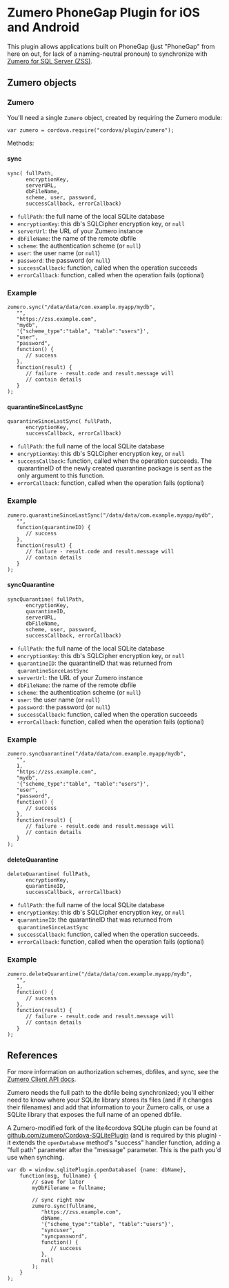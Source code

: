 # Zumero PhoneGap Plugin for iOS and Android

This plugin allows applications built on PhoneGap
(just "PhoneGap" from here on out, for lack of a naming-neutral pronoun)
to synchronize with [Zumero for SQL Server (ZSS)][zss].


## Zumero objects

### Zumero

You'll need a single `Zumero` object, created by requiring the 
Zumero module:

    var zumero = cordova.require("cordova/plugin/zumero");

Methods:

#### sync

    sync( fullPath, 
          encryptionKey, 
          serverURL, 
          dbFileName, 
          scheme, user, password, 
          successCallback, errorCallback)

- `fullPath`: the full name of the local SQLite database
- `encryptionKey`: this db's SQLCipher encryption key, or `null`
- `serverUrl`: the URL of your Zumero instance
- `dbFileName`: the name of the remote dbfile
- `scheme`: the authentication scheme (or `null`)
- `user`: the user name (or `null`)
- `password`: the password (or `null`)
- `successCallback`: function, called when the operation
 succeeds
- `errorCallback`: function, called when the operation fails 
 (optional)

### Example

    zumero.sync("/data/data/com.example.myapp/mydb", 
       "",
       "https://zss.example.com", 
       "mydb", 
       '{"scheme_type":"table", "table":"users"}',
       "user", 
       "password", 
       function() {
          // success
       },
       function(result) {
          // failure - result.code and result.message will
          // contain details
       }
    );

#### quarantineSinceLastSync

    quarantineSinceLastSync( fullPath, 
          encryptionKey, 
          successCallback, errorCallback)

- `fullPath`: the full name of the local SQLite database
- `encryptionKey`: this db's SQLCipher encryption key, or `null`
- `successCallback`: function, called when the operation
 succeeds.  The quarantineID of the newly created quarantine 
 package is sent as the only argument to this function.
- `errorCallback`: function, called when the operation fails 
 (optional)

### Example

    zumero.quarantineSinceLastSync("/data/data/com.example.myapp/mydb", 
       "",
       function(quarantineID) {
          // success
       },
       function(result) {
          // failure - result.code and result.message will
          // contain details
       }
    );

#### syncQuarantine

    syncQuarantine( fullPath, 
          encryptionKey, 
          quarantineID, 
          serverURL, 
          dbFileName, 
          scheme, user, password, 
          successCallback, errorCallback)

- `fullPath`: the full name of the local SQLite database
- `encryptionKey`: this db's SQLCipher encryption key, or `null`
- `quarantineID`: the quarantineID that was returned from `quarantineSinceLastSync`
- `serverUrl`: the URL of your Zumero instance
- `dbFileName`: the name of the remote dbfile
- `scheme`: the authentication scheme (or `null`)
- `user`: the user name (or `null`)
- `password`: the password (or `null`)
- `successCallback`: function, called when the operation
 succeeds
- `errorCallback`: function, called when the operation fails 
 (optional)

### Example

    zumero.syncQuarantine("/data/data/com.example.myapp/mydb", 
       "",
       1,
       "https://zss.example.com", 
       "mydb", 
       '{"scheme_type":"table", "table":"users"}',
       "user", 
       "password", 
       function() {
          // success
       },
       function(result) {
          // failure - result.code and result.message will
          // contain details
       }
    );

#### deleteQuarantine

    deleteQuarantine( fullPath, 
          encryptionKey, 
          quarantineID, 
          successCallback, errorCallback)

- `fullPath`: the full name of the local SQLite database
- `encryptionKey`: this db's SQLCipher encryption key, or `null`
- `quarantineID`: the quarantineID that was returned from `quarantineSinceLastSync`
- `successCallback`: function, called when the operation
 succeeds.
- `errorCallback`: function, called when the operation fails 
 (optional)

### Example

    zumero.deleteQuarantine("/data/data/com.example.myapp/mydb", 
       "",
       1,
       function() {
          // success
       },
       function(result) {
          // failure - result.code and result.message will
          // contain details
       }
    );

## References

For more information on authorization schemes, dbfiles, and sync, see
the [Zumero Client API docs][docs].

Zumero needs the full path to the dbfile being synchronized; you'll either
need to know where your SQLite library stores its files (and if it changes
their filenames) and add that information to your Zumero calls, or use a
SQLite library that exposes the full name of an opened dbfile.

A Zumero-modified fork of the lite4cordova SQLite plugin can be found at
[github.com/zumero/Cordova-SQLitePlugin][splugin] (and is required by this plugin) - it extends the `openDatabase`
method's "success" handler function, adding a "full path" parameter after the
"message" parameter.  This is the path you'd use when synching.

    var db = window.sqlitePlugin.openDatabase( {name: dbName},
        function(msg, fullname) {
            // save for later
            myDbFilename = fullname;

            // sync right now
            zumero.sync(fullname, 
               "https://zss.example.com", 
               dbName, 
               '{"scheme_type":"table", "table":"users"}',
               "syncuser", 
               "syncpassword", 
               function() {
                  // success
               },
               null
            );
        }
    );

[zss]: http://zumero.com/
[docs]: http://zumero.com/docs/zumero_for_sql_server_client_api.html
[splugin]: https://github.com/zumero/Cordova-SQLitePlugin

